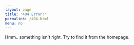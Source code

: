 ```yaml
---
layout: page
title: '404 Error!'
permalink: /404.html
menu: no
---
```



Hmm.. something isn't right. Try to find it from the homepage.